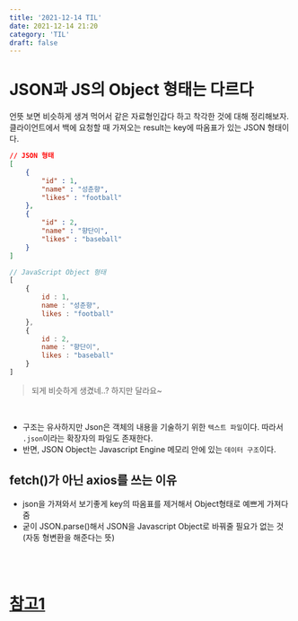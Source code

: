 ```yaml
---
title: '2021-12-14 TIL'
date: 2021-12-14 21:20
category: 'TIL'
draft: false
---
```


# JSON과 JS의 Object 형태는 다르다

언뜻 보면 비슷하게 생겨 먹어서 같은 자료형인갑다 하고 착각한 것에 대해 정리해보자. </br>
클라이언트에서 백에 요청할 때 가져오는 result는 key에 따옴표가 있는 JSON 형태이다.

```JSON
// JSON 형태
[
    {
        "id" : 1,
        "name" : "성춘향",
        "likes" : "football"
    },
    {
        "id" : 2,
        "name" : "향단이",
        "likes" : "baseball"
    }
]


```

```Javascript
// JavaScript Object 형태
[
    {
        id : 1,
        name : "성춘향",
        likes : "football"
    },
    {
        id : 2,
        name : "향단이",
        likes : "baseball"
    }
]
```

> 되게 비슷하게 생겼네..? 하지만 달라요~

</br>

- 구조는 유사하지만 Json은 객체의 내용을 기술하기 위한 `텍스트 파일`이다. 따라서 `.json`이라는 확장자의 파일도 존재한다.
- 반면, JSON Object는 Javascript Engine 메모리 안에 있는 `데이터 구조`이다.

## fetch()가 아닌 axios를 쓰는 이유

- json을 가져와서 보기좋게 key의 따옴표를 제거해서 Object형태로 예쁘게 가져다줌
- 굳이 JSON.parse()해서 JSON을 Javascript Object로 바꿔줄 필요가 없는 것(자동 형변환을 해준다는 뜻)

</br></br>

# [참고1](https://velog.io/@kysung95/%EA%B0%9C%EB%B0%9C%EC%83%81%EC%8B%9D-JSON%EA%B3%BC-JavaScript-Object%EC%9D%98-%EC%B0%A8%EC%9D%B4%EC%A0%90)
